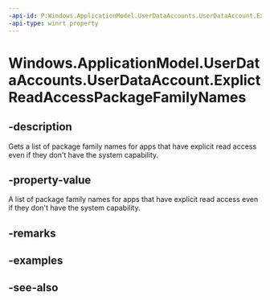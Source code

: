 ----api-id: P:Windows.ApplicationModel.UserDataAccounts.UserDataAccount.ExplictReadAccessPackageFamilyNames
-api-type: winrt property
---<!-- Property syntaxpublic Windows.Foundation.Collections.IVector<string> ExplictReadAccessPackageFamilyNames { get; }--># Windows.ApplicationModel.UserDataAccounts.UserDataAccount.ExplictReadAccessPackageFamilyNames## -descriptionGets a list of package family names for apps that have explicit read access even if they don't have the system capability.## -property-valueA list of package family names for apps that have explicit read access even if they don't have the system capability.## -remarks## -examples## -see-also